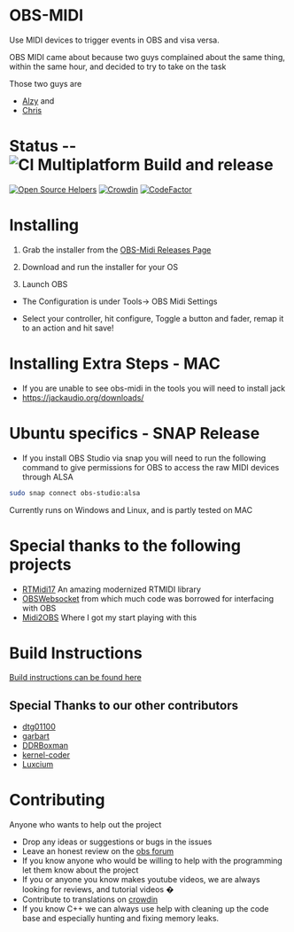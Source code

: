 # OBS-MIDI
Use MIDI devices to trigger events in OBS and visa versa.

OBS MIDI came about because two guys complained about the same thing, within the same hour, and decided to try to take on the task

Those two guys are
* [Alzy](https://github.com/Alzy) and
* [Chris](http://github.com/cpyarger)


# Status -- ![CI Multiplatform Build and release](https://github.com/cpyarger/obs-midi/workflows/CI%20Multiplatform%20Build%20and%20release/badge.svg?branch=master)
[![Open Source Helpers](https://www.codetriage.com/cpyarger/obs-midi/badges/users.svg)](https://www.codetriage.com/cpyarger/obs-midi)
[![Crowdin](https://badges.crowdin.net/obs-midi/localized.svg)](https://crowdin.com/project/obs-midi)
[![CodeFactor](https://www.codefactor.io/repository/github/cpyarger/obs-midi/badge/master)](https://www.codefactor.io/repository/github/cpyarger/obs-midi/overview/master)

# Installing


1. Grab the installer from the [OBS-Midi Releases Page](https://github.com/cpyarger/obs-midi/releases)

2. Download and run the installer for your OS

3. Launch OBS

  * The Configuration is under Tools-> OBS Midi Settings

  * Select your controller, hit configure, Toggle a button and fader, remap it to an action and hit save!

# Installing Extra Steps - MAC
- If you are unable to see obs-midi in the tools you will need to install jack
- https://jackaudio.org/downloads/

# Ubuntu specifics - SNAP Release
- If you install OBS Studio via snap you will need to run the following command to give permissions for OBS to access the raw MIDI devices through ALSA

```bash
sudo snap connect obs-studio:alsa
```

Currently runs on Windows and Linux, and is partly tested on MAC

 # Special thanks to the following projects
 * [RTMidi17](https://github.com/jcelerier/RtMidi17) An amazing modernized RTMIDI library
 * [OBSWebsocket](https://github.com/Palakis/obs-websocket/) from which much code was borrowed for interfacing with OBS
 * [Midi2OBS](https://github.com/lebaston100/MIDItoOBS) Where I got my start playing with this

# Build Instructions
[Build instructions can be found here](build.md)

## Special Thanks to our other contributors
* [dtg01100](https://github.com/dtg01100)
* [garbart](https://github.com/garbart)
* [DDRBoxman](https://github.com/DDRBoxman)
* [kernel-coder](https://github.com/kernel-coder)
* [Luxcium](https://github.com/Luxcium)

# Contributing

Anyone who wants to help out the project

- Drop any ideas or suggestions or bugs in the issues
- Leave an honest review on the [obs forum](https://obsproject.com/forum/resources/obs-midi.1023/)
- If you know anyone who would be willing to help with the programming let them know about the project
- If you or anyone you know makes youtube videos, we are always looking for reviews, and tutorial videos �
- Contribute to translations on [crowdin](https://crowdin.com/project/obs-midi)
- If you know C++ we can always use help with cleaning up the code base and especially hunting and fixing memory leaks.
